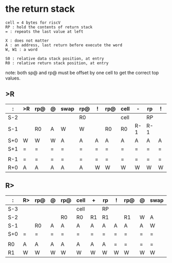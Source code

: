 # the return stack

    cell = 4 bytes for riscV
    RP : hold the contents of return stack
    = : repeats the last value at left

    X : does not matter
    A : an address, last return before execute the word
    W, W1 : a word 
    
    S0 : relative data stack position, at entry
    R0 : relative return stack position, at entry

note: both sp@ and rp@ must be offset by one cell to get the correct top values.

    
## >R

 |  :  |  >R  |  rp@  |  @  |  swap  |  rp@  |  !  |  rp@  |  cell  |  -  |  rp  |  !  |  rp@  |  !  |  ;  | 
 |  --  |  --  |  --  |  --  |  --  |  --  |  --  |  --  |  --  |  --  |  --  |  --  |  --  |  --  |  --  | 
 |  S-2  |   |   |   |   |  R0  |   |   |  cell  |   |  RP  |   |   |   |   |  
 |  S-1  |   |  R0  |  A  |  W  |  W  |   |  R0  |  R0  |  R-1 |  R-1  |   |  R-1  |   |   | 
 |  S+0  |  W  |  W  |  W  |  A  |  A  |  A  |  A  |  A  |  A  |  A  |  A  |  A  |   |   | 
 |  S+1  |  = | = | = | = | = | = | = | = | = | = | = | = | = | = |  
 |   |   |   |   |   |   |   |   |   |   |   |   |   |   |   |   | 
 |  R-1  | = | = | = | = | = | = | = | = | = | = |  =  |  = |  A  |  A  | 
 |  R+0  |  A  |  A  |  A  |  A  |  A  |  W  |  W  |  W  |  W  |  W  |  W  |  W  |  W  |  W  | 

## R>

 |  :  |  R>  |  rp@  |  @  |  rp@  |  cell  |  +  |  rp  |  !  |  rp@  |  @  |  swap  |  rp@  |  !  |  ;  | 
 |  --  |  --  |  --  |  --  |  --  |  --  |  --  |  --  |  --  |  --  |  --  |  --  |  --  |  --  |  --  | 
 |  S-3  |   |   |   |   |  cell  |   |  RP  |   |   |   |   |  R1  |   |   | 
 |  S-2  |   |   |   |  R0  |  R0  |  R1  |  R1  |   |  R1  |  W  |  A  |  A  |   |   | 
 |  S-1  |   |  R0  |  A  |  A  |  A  |  A  |  A  |  A  |  A  |  A  |  W  |  W  |  W  |  W  | 
 |  S+0  |  =  |  =  |  =  |  =  |  =  |  =  |  =  |  =  |  =  |  =  |  =  |  =  |  =  |  =  | 
 |   |   |   |   |   |   |   |   |   |   |   |   |   |   |   | 
 |  R0  |  A  |  A  |  A  |  A  |  A  |  A  |  A  | = | = | = | = | = | = | = | 
 |  R1  |  W  |  W  |  W  |  W  |  W  |  W  |  W  |  W  |  W  |  W  |  W  |  W  |  A  |  A  | 


